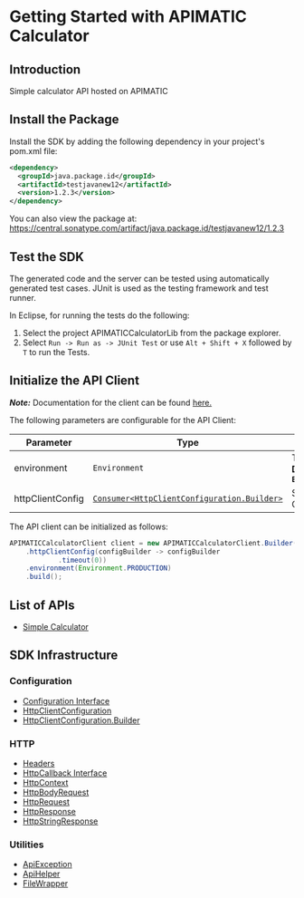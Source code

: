 
# Getting Started with APIMATIC Calculator

## Introduction

Simple calculator API hosted on APIMATIC

## Install the Package

Install the SDK by adding the following dependency in your project's pom.xml file:

```xml
<dependency>
  <groupId>java.package.id</groupId>
  <artifactId>testjavanew12</artifactId>
  <version>1.2.3</version>
</dependency>
```

You can also view the package at:
https://central.sonatype.com/artifact/java.package.id/testjavanew12/1.2.3

## Test the SDK

The generated code and the server can be tested using automatically generated test cases.
JUnit is used as the testing framework and test runner.

In Eclipse, for running the tests do the following:

1. Select the project APIMATICCalculatorLib from the package explorer.
2. Select `Run -> Run as -> JUnit Test` or use `Alt + Shift + X` followed by `T` to run the Tests.

## Initialize the API Client

**_Note:_** Documentation for the client can be found [here.](https://www.github.com/ZahraN444/repoghjava/tree/1.2.3/doc/client.md)

The following parameters are configurable for the API Client:

| Parameter | Type | Description |
|  --- | --- | --- |
| environment | `Environment` | The API environment. <br> **Default: `Environment.PRODUCTION`** |
| httpClientConfig | [`Consumer<HttpClientConfiguration.Builder>`](https://www.github.com/ZahraN444/repoghjava/tree/1.2.3/doc/http-client-configuration-builder.md) | Set up Http Client Configuration instance. |

The API client can be initialized as follows:

```java
APIMATICCalculatorClient client = new APIMATICCalculatorClient.Builder()
    .httpClientConfig(configBuilder -> configBuilder
            .timeout(0))
    .environment(Environment.PRODUCTION)
    .build();
```

## List of APIs

* [Simple Calculator](https://www.github.com/ZahraN444/repoghjava/tree/1.2.3/doc/controllers/simple-calculator.md)

## SDK Infrastructure

### Configuration

* [Configuration Interface](https://www.github.com/ZahraN444/repoghjava/tree/1.2.3/doc/configuration-interface.md)
* [HttpClientConfiguration](https://www.github.com/ZahraN444/repoghjava/tree/1.2.3/doc/http-client-configuration.md)
* [HttpClientConfiguration.Builder](https://www.github.com/ZahraN444/repoghjava/tree/1.2.3/doc/http-client-configuration-builder.md)

### HTTP

* [Headers](https://www.github.com/ZahraN444/repoghjava/tree/1.2.3/doc/headers.md)
* [HttpCallback Interface](https://www.github.com/ZahraN444/repoghjava/tree/1.2.3/doc/http-callback-interface.md)
* [HttpContext](https://www.github.com/ZahraN444/repoghjava/tree/1.2.3/doc/http-context.md)
* [HttpBodyRequest](https://www.github.com/ZahraN444/repoghjava/tree/1.2.3/doc/http-body-request.md)
* [HttpRequest](https://www.github.com/ZahraN444/repoghjava/tree/1.2.3/doc/http-request.md)
* [HttpResponse](https://www.github.com/ZahraN444/repoghjava/tree/1.2.3/doc/http-response.md)
* [HttpStringResponse](https://www.github.com/ZahraN444/repoghjava/tree/1.2.3/doc/http-string-response.md)

### Utilities

* [ApiException](https://www.github.com/ZahraN444/repoghjava/tree/1.2.3/doc/api-exception.md)
* [ApiHelper](https://www.github.com/ZahraN444/repoghjava/tree/1.2.3/doc/api-helper.md)
* [FileWrapper](https://www.github.com/ZahraN444/repoghjava/tree/1.2.3/doc/file-wrapper.md)

